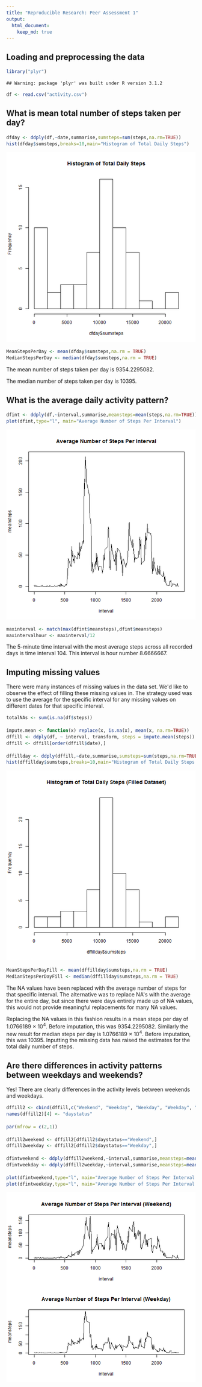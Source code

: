 ```yaml
---
title: "Reproducible Research: Peer Assessment 1"
output: 
  html_document:
    keep_md: true
---
```



## Loading and preprocessing the data

```r
library("plyr")  
```

```
## Warning: package 'plyr' was built under R version 3.1.2
```

```r
df <- read.csv("activity.csv")
```

## What is mean total number of steps taken per day?


```r
dfday <- ddply(df,~date,summarise,sumsteps=sum(steps,na.rm=TRUE)) 
hist(dfday$sumsteps,breaks=10,main="Histogram of Total Daily Steps")  
```

![plot of chunk unnamed-chunk-1](figure/unnamed-chunk-1-1.png) 

```r
MeanStepsPerDay <- mean(dfday$sumsteps,na.rm = TRUE)
MedianStepsPerDay <- median(dfday$sumsteps,na.rm = TRUE)
```

The mean number of steps taken per day is 9354.2295082.

The median number of steps taken per day is 10395.

## What is the average daily activity pattern?

```r
dfint <- ddply(df,~interval,summarise,meansteps=mean(steps,na.rm=TRUE))
plot(dfint,type="l", main="Average Number of Steps Per Interval")
```

![plot of chunk unnamed-chunk-2](figure/unnamed-chunk-2-1.png) 

```r
maxinterval <- match(max(dfint$meansteps),dfint$meansteps)
maxintervalhour <- maxinterval/12
```

The 5-minute time interval with the most average steps across all recorded days is time interval 104. This interval is hour number 8.6666667.

## Imputing missing values
There were many instances of missing values in the data set. We'd like to observe the effect of filling these missing values in. The strategy used was to use the average for the specific interval for any missing values on different dates for that specific interval.

```r
totalNAs <- sum(is.na(df$steps))

impute.mean <- function(x) replace(x, is.na(x), mean(x, na.rm=TRUE))
dffill <- ddply(df, ~ interval, transform, steps = impute.mean(steps))
dffill <- dffill[order(dffill$date),]

dffillday <- ddply(dffill,~date,summarise,sumsteps=sum(steps,na.rm=TRUE))  
hist(dffillday$sumsteps,breaks=10,main="Histogram of Total Daily Steps (Filled Dataset)")
```

![plot of chunk unnamed-chunk-3](figure/unnamed-chunk-3-1.png) 

```r
MeanStepsPerDayFill <- mean(dffillday$sumsteps,na.rm = TRUE)
MedianStepsPerDayFill <- median(dffillday$sumsteps,na.rm = TRUE)
```
The NA values have been replaced with the average number of steps for that specific interval. The alternative was to replace NA's with the average for the entire day, but since there were days entirely made up of NA values, this would not provide meaningful replacements for many NA values.

Replacing the NA values in this fashion results in a mean steps per day of 1.0766189 &times; 10<sup>4</sup>. Before imputation, this was 9354.2295082. Similarly the new result for median steps per day is 1.0766189 &times; 10<sup>4</sup>. Before imputation, this was 10395. Inputting the missing data has raised the estimates for the total daily number of steps.

## Are there differences in activity patterns between weekdays and weekends?
Yes! There are clearly differences in the activity levels between weekends and weekdays.

```r
dffill2 <- cbind(dffill,c("Weekend", "Weekday", "Weekday", "Weekday", "Weekday", "Weekday", "Weekend")[as.POSIXlt(df$date)$wday + 1])
names(dffill2)[4] <- "daystatus"

par(mfrow = c(2,1))

dffill2weekend <- dffill2[dffill2$daystatus=="Weekend",]
dffill2weekday <- dffill2[dffill2$daystatus=="Weekday",]

dfintweekend <- ddply(dffill2weekend,~interval,summarise,meansteps=mean(steps,na.rm=TRUE))
dfintweekday <- ddply(dffill2weekday,~interval,summarise,meansteps=mean(steps,na.rm=TRUE))

plot(dfintweekend,type="l", main="Average Number of Steps Per Interval (Weekend)")
plot(dfintweekday,type="l", main="Average Number of Steps Per Interval (Weekday)")
```

![plot of chunk unnamed-chunk-4](figure/unnamed-chunk-4-1.png) 
